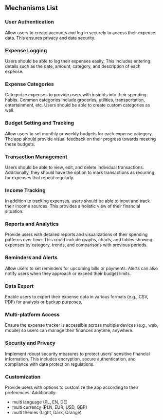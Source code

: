 ## Mechanisms List

### User Authentication
Allow users to create accounts and log in securely to access their expense data. This ensures privacy and data security.

### Expense Logging
Users should be able to log their expenses easily. This includes entering details such as the date, amount, category, and description of each expense.

### Expense Categories
Categorize expenses to provide users with insights into their spending habits. Common categories include groceries, utilities, transportation, entertainment, etc. Users should be able to create custom categories as well.

### Budget Setting and Tracking
Allow users to set monthly or weekly budgets for each expense category. The app should provide visual feedback on their progress towards meeting these budgets.

### Transaction Management
Users should be able to view, edit, and delete individual transactions. Additionally, they should have the option to mark transactions as recurring for expenses that repeat regularly.

### Income Tracking
In addition to tracking expenses, users should be able to input and track their income sources. This provides a holistic view of their financial situation.

### Reports and Analytics
Provide users with detailed reports and visualizations of their spending patterns over time. This could include graphs, charts, and tables showing expenses by category, trends, and comparisons with previous periods.

### Reminders and Alerts
Allow users to set reminders for upcoming bills or payments. Alerts can also notify users when they approach or exceed their budget limits.

### Data Export
Enable users to export their expense data in various formats (e.g., CSV, PDF) for analysis or backup purposes.

### Multi-platform Access
Ensure the expense tracker is accessible across multiple devices (e.g., web, mobile) so users can manage their finances anytime, anywhere.

### Security and Privacy
Implement robust security measures to protect users' sensitive financial information. This includes encryption, secure authentication, and compliance with data protection regulations.

### Customization
Provide users with options to customize the app according to their preferences.
Additionally:
- multi language (PL, EN, DE)
- multi currency (PLN, EUR, USD, GBP)
- multi themes (Light, Dark, Orange)
